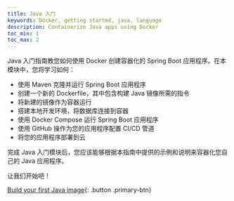 ```yaml
---
title: Java 入门
keywords: Docker, getting started, java, language
description: Containerize Java apps using Docker
toc_min: 1
toc_max: 2
---
```


Java 入门指南教您如何使用 Docker 创建容器化的 Spring Boot 应用程序。在本模块中，您将学习如何：

* 使用 Maven 克隆并运行 Spring Boot 应用程序
* 创建一个新的 Dockerfile，其中包含构建 Java 镜像所需的指令
* 将新建的镜像作为容器运行
* 搭建本地开发环境，将数据库连接到容器
* 使用 Docker Compose 运行 Spring Boot 应用程序
* 使用 GitHub 操作为您的应用程序配置 CI/CD 管道
* 将您的应用程序部署到云

完成 Java 入门模块后，您应该能够根据本指南中提供的示例和说明来容器化您自己的 Java 应用程序。

让我们开始吧！

[Build your first Java image](build-images.md){: .button .primary-btn}

<br />
